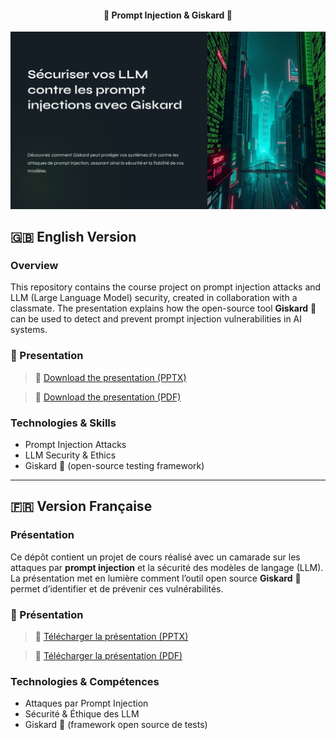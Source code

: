 <div align="center">
  <h4>🧠 Prompt Injection & Giskard 🐢</h4>
  <a href="./presentation/Securiser-vos-LLM-contre-les-prompt-injections-avec-Giskard.pdf"><img src="./resources/Securiser-vos-LLM-contre-les-prompt-injections-avec-Giskard.png"></a>
</div>

## 🇬🇧 English Version

### Overview

This repository contains the course project on prompt injection attacks and LLM (Large Language Model) security, created in collaboration with a classmate. The presentation explains how the open-source tool **Giskard** 🐢 can be used to detect and prevent prompt injection vulnerabilities in AI systems.

### 📄 Presentation

> 🔗 [Download the presentation (PPTX)](./presentation/Securiser-vos-LLM-contre-les-prompt-injections-avec-Giskard.pptx)

> 🔗 [Download the presentation (PDF)](./presentation/Securiser-vos-LLM-contre-les-prompt-injections-avec-Giskard.pdf)

### Technologies & Skills

- Prompt Injection Attacks
- LLM Security & Ethics
- Giskard 🐢 (open-source testing framework)

---

## 🇫🇷 Version Française

### Présentation

Ce dépôt contient un projet de cours réalisé avec un camarade sur les attaques par **prompt injection** et la sécurité des modèles de langage (LLM). La présentation met en lumière comment l’outil open source **Giskard** 🐢 permet d’identifier et de prévenir ces vulnérabilités.

### 📄 Présentation

> 🔗 [Télécharger la présentation (PPTX)](./presentation/Securiser-vos-LLM-contre-les-prompt-injections-avec-Giskard.pptx)

> 🔗 [Télécharger la présentation (PDF)](./presentation/Securiser-vos-LLM-contre-les-prompt-injections-avec-Giskard.pdf)

### Technologies & Compétences

- Attaques par Prompt Injection
- Sécurité & Éthique des LLM
- Giskard 🐢 (framework open source de tests)

